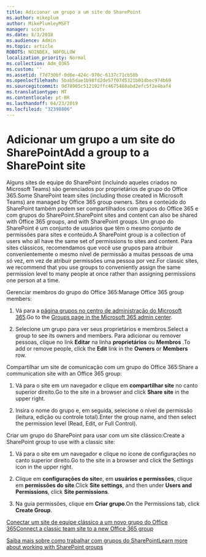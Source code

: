 ```yaml
---
title: Adicionar um grupo a um site do SharePoint
ms.author: mikeplum
author: MikePlumleyMSFT
manager: scotv
ms.date: 8/3/2018
ms.audience: Admin
ms.topic: article
ROBOTS: NOINDEX, NOFOLLOW
localization_priority: Normal
ms.collection: Adm_O365
ms.custom: ''
ms.assetid: f7d730bf-0d6e-424c-970c-6137c71cb50b
ms.openlocfilehash: 5bab5dae1b98fd2de57f07d5321b01dbec974b60
ms.sourcegitcommit: 9d78905c512192ffc4675468abd2efc5f2e4baf4
ms.translationtype: MT
ms.contentlocale: pt-BR
ms.lasthandoff: 04/23/2019
ms.locfileid: "32398806"
---
```

# <a name="add-a-group-to-a-sharepoint-site"></a><span data-ttu-id="e9411-102">Adicionar um grupo a um site do SharePoint</span><span class="sxs-lookup"><span data-stu-id="e9411-102">Add a group to a SharePoint site</span></span>

<span data-ttu-id="e9411-103">Alguns sites de equipe do SharePoint (incluindo aqueles criados no Microsoft Teams) são gerenciados por proprietários de grupo do Office 365.</span><span class="sxs-lookup"><span data-stu-id="e9411-103">Some SharePoint team sites (including those created in Microsoft Teams) are managed by Office 365 group owners.</span></span> <span data-ttu-id="e9411-104">Sites e conteúdo do SharePoint também podem ser compartilhados com grupos do Office 365 e com grupos do SharePoint.</span><span class="sxs-lookup"><span data-stu-id="e9411-104">SharePoint sites and content can also be shared with Office 365 groups, and with SharePoint groups.</span></span> <span data-ttu-id="e9411-105">Um grupo do SharePoint é um conjunto de usuários que têm o mesmo conjunto de permissões para sites e conteúdo.</span><span class="sxs-lookup"><span data-stu-id="e9411-105">A SharePoint group is a collection of users who all have the same set of permissions to sites and content.</span></span> <span data-ttu-id="e9411-106">Para sites clássicos, recomendamos que você use grupos para atribuir convenientemente o mesmo nível de permissão a muitas pessoas de uma só vez, em vez de atribuir permissões uma pessoa por vez.</span><span class="sxs-lookup"><span data-stu-id="e9411-106">For classic sites, we recommend that you use groups to conveniently assign the same permission level to many people at once rather than assigning permissions one person at a time.</span></span>
  
<span data-ttu-id="e9411-107">Gerenciar membros do grupo do Office 365:</span><span class="sxs-lookup"><span data-stu-id="e9411-107">Manage Office 365 group members:</span></span>
  
1. <span data-ttu-id="e9411-108">Vá para a [página grupos no centro de administração do Microsoft 365](https://portal.office.com/adminportal/home#/groups).</span><span class="sxs-lookup"><span data-stu-id="e9411-108">Go to the [Groups page in the Microsoft 365 admin center](https://portal.office.com/adminportal/home#/groups).</span></span>
    
2. <span data-ttu-id="e9411-109">Selecione um grupo para ver seus proprietários e membros.</span><span class="sxs-lookup"><span data-stu-id="e9411-109">Select a group to see its owners and members.</span></span> <span data-ttu-id="e9411-110">Para adicionar ou remover pessoas, clique no link **Editar** na linha **proprietários** ou **Membros** .</span><span class="sxs-lookup"><span data-stu-id="e9411-110">To add or remove people, click the **Edit** link in the **Owners** or **Members** row.</span></span> 
    
<span data-ttu-id="e9411-111">Compartilhar um site de comunicação com um grupo do Office 365:</span><span class="sxs-lookup"><span data-stu-id="e9411-111">Share a communication site with an Office 365 group:</span></span>
  
1. <span data-ttu-id="e9411-112">Vá para o site em um navegador e clique em **compartilhar site** no canto superior direito.</span><span class="sxs-lookup"><span data-stu-id="e9411-112">Go to the site in a browser and click **Share site** in the upper right.</span></span> 
    
2. <span data-ttu-id="e9411-113">Insira o nome do grupo e, em seguida, selecione o nível de permissão (leitura, edição ou controle total).</span><span class="sxs-lookup"><span data-stu-id="e9411-113">Enter the group name, and then select the permission level (Read, Edit, or Full Control).</span></span>
    
<span data-ttu-id="e9411-114">Criar um grupo do SharePoint para usar com um site clássico:</span><span class="sxs-lookup"><span data-stu-id="e9411-114">Create a SharePoint group to use with a classic site:</span></span>
  
1. <span data-ttu-id="e9411-115">Vá para o site em um navegador e clique no ícone de configurações no canto superior direito.</span><span class="sxs-lookup"><span data-stu-id="e9411-115">Go to the site in a browser and click the Settings icon in the upper right.</span></span>
    
2. <span data-ttu-id="e9411-116">Clique em **configurações do site**e, em **usuários e permissões**, clique em **permissões do site**.</span><span class="sxs-lookup"><span data-stu-id="e9411-116">Click **Site settings**, and then under **Users and Permissions**, click **Site permissions**.</span></span>
    
3. <span data-ttu-id="e9411-117">Na guia permissões, clique em **Criar grupo**.</span><span class="sxs-lookup"><span data-stu-id="e9411-117">On the Permissions tab, click **Create Group**.</span></span>
    
[<span data-ttu-id="e9411-118">Conectar um site de equipe clássico a um novo grupo do Office 365</span><span class="sxs-lookup"><span data-stu-id="e9411-118">Connect a classic team site to a new Office 365 group</span></span>](https://go.microsoft.com/fwlink/?linkid=2008654)
  
[<span data-ttu-id="e9411-119">Saiba mais sobre como trabalhar com grupos do SharePoint</span><span class="sxs-lookup"><span data-stu-id="e9411-119">Learn more about working with SharePoint groups</span></span>](https://go.microsoft.com/fwlink/?linkid=874658)
  

